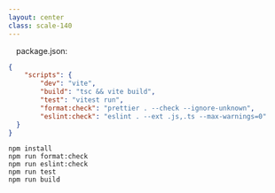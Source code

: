 ```yaml
---
layout: center
class: scale-140
---
```


<span style="margin-left: 14px;">package.json:</span>

```json
{
    "scripts": {
        "dev": "vite",
        "build": "tsc && vite build",
        "test": "vitest run",
        "format:check": "prettier . --check --ignore-unknown",
        "eslint:check": "eslint . --ext .js,.ts --max-warnings=0"
  }
}
```

<v-click>

```shell
npm install
npm run format:check
npm run eslint:check
npm run test
npm run build
```

</v-click>

<!-- 

Let's see how to implement a workflow that does just this for us ->
 -->